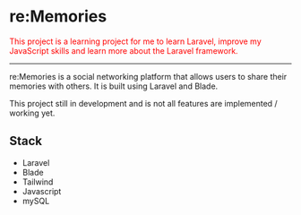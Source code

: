 # re:Memories

<span style="color:red">
This project is a learning project for me to learn Laravel, improve my JavaScript skills and learn more about the Laravel framework.
</span>

---

re:Memories is a social networking platform that allows users to share their memories with others. It is built using Laravel and Blade.

This project still in development and is not all features are implemented / working yet.

## Stack

-   Laravel
-   Blade
-   Tailwind
-   Javascript
-   mySQL
